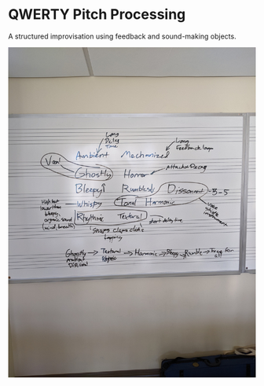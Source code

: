 # QWERTY Pitch Processing

A structured improvisation using feedback and sound-making objects.

![Diagram](Qwerty-Map.jpg)